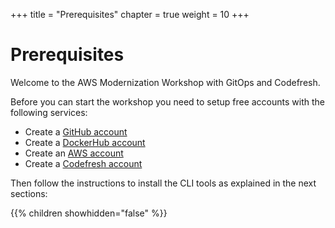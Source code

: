 +++
title = "Prerequisites"
chapter = true
weight = 10
+++

# Prerequisites

Welcome to the AWS Modernization Workshop with GitOps and Codefresh.

Before you can start the workshop you need to setup free accounts with the following services:

- Create a [GitHub account](https://github.com/join)
- Create a [DockerHub account](https://hub.docker.com/)
- Create an [AWS account](https://aws.amazon.com/free/)
- Create a [Codefresh account](https://codefresh.io/docs/docs/getting-started/create-a-codefresh-account/)

Then follow the instructions to install the CLI tools
as explained in the next sections:

{{% children showhidden="false" %}}


